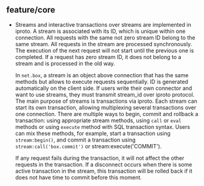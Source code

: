 ## feature/core

* Streams and interactive transactions over streams are implemented
  in iproto. A stream is associated with its ID, which is unique within
  one connection. All requests with the same not zero stream ID belong to
  the same stream. All requests in the stream are processed synchronously. The
  execution of the next request will not start until the previous one is
  completed. If a request has zero stream ID, it does not belong to a stream
  and is processed in the old way.
  
  In `net.box`, a stream is an object above connection that has the same
  methods but allows to execute requests sequentially. ID is generated
  automatically on the client side. If users write their own connector and
  want to use streams, they must transmit stream_id over iproto protocol.
  The main purpose of streams is transactions via iproto. Each stream
  can start its own transaction, allowing multiplexing several
  transactions over one connection. There are multiple ways to begin,
  commit and rollback a transaction: using appropriate stream methods, using
  `call` or `eval` methods or using `execute` method with SQL transaction
  syntax. Users can mix these methods, for example, start a transaction using
  `stream:begin()`, and commit a transaction using `stream:call('box.commit')`
  or stream:execute('COMMIT').
  
  If any request fails during the transaction, it will not affect the other
  requests in the transaction. If a disconnect occurs when there is some active
  transaction in the stream, this transaction will be rolled back if it does not
  have time to commit before this moment.
